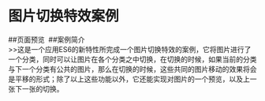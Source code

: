# 图片切换特效案例
##页面预览
![]()
##案例简介<br>
    >>这是一个应用ES6的新特性所完成一个图片切换特效的案例，它将图片进行了一个分类，同时可以让图片在各个分类之中切换，在切换的时候，如果当前的分类与下一个分类有公共的图片，那么在切换的时候，这些共同的图片移动的效果将会是平移的形式；除了以上这些功能以外，它还能实现对图片的一个预览，以及上一张下一张的切换。
